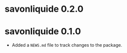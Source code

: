 # savonliquide 0.2.0

# savonliquide 0.1.0

* Added a `NEWS.md` file to track changes to the package.
